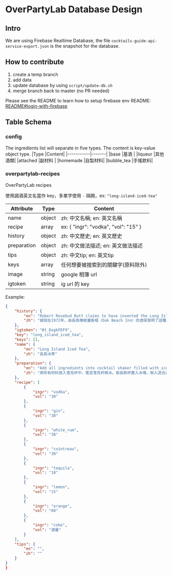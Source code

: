 # OverPartyLab Database Design

## Intro

We are using Firebase Realtime Database, the file ```cocktails-guide-api-service-export.json``` is the snapshot for the database.

## How to contribute
1. create a temp branch
2. add data
3. update database by using ```script/update-db.sh```
4. merge branch back to master (no PR needed)

Please see the README to learn how to setup firebase env
README: [README#login-with-firebase](../../README.md#login-with-firebase)

## Table Schema

### config

The ingredients list will separate in five types. The content is key-value object type.
|Type       |Content|
|-----------|-------|
|base       |基酒    |
|liqueur    |其他酒類|
|attached   |副材料  |
|homemade   |自製材料|
|bubble_tea |手搖飲料|

### overpartylab-recipes

OverPartyLab recipes

使用調酒英文名當作 key，多單字使用 ```-``` 隔開，ex: ```"long-island-iced-tea"```

|Attribute  |Type  |Content|
|-----------|------|-------|
|name       |object| zh: 中文名稱; en: 英文名稱|
|recipe     |array | ex: { "ingr": "vodka", "vol": "15" }|
|history    |object| zh: 中文歷史; en: 英文歷史|
|preparation|object| zh: 中文做法描述; en: 英文做法描述|
|tips       |object| zh: 中文tip; en: 英文tip|
|keys       |array | 任何想要被搜索到的關鍵字(原料除外)| 
|image      |string| google 相簿 url|
|igtoken    |string| ig url 的 key |

Example:
```json
{
    "history": {
        "en": "Robert Rosebud Butt claims to have invented the Long Island Iced Tea as an entry in a contest to create a new mixed drink with triple sec in 1972 while he worked at the Oak Beach Inn on Long Island, New York.",
        "zh": "據說在1972年，由長島橡樹灘客棧（Oak Beach Inn）的酒保發明了這種以四種基酒混製出來的飲料。"
    },
    "igtoken": "Bt_DxgkFEF9",
    "key": "long_island_iced_tea",
    "keys": [],
    "name": {
        "en": "Long Island Iced Tea",
        "zh": "長島冰茶"
    },
    "preparation": {
        "en": "Add all ingredients into cocktail shaker filled with ice. Shake it until chilled, then pour into glass and full up with coke.",
        "zh": "將所有材料放入雪克杯中，搖至雪克杯微冰。取長飲杯置入冰塊，倒入混合過後的材料後再用可樂倒滿。"
    },
    "recipe": [
        {
            "ingr": "vodka",
            "vol": "30"
        },
        {
            "ingr": "gin",
            "vol": "30"
        },
        {
            "ingr": "white_rum",
            "vol": "30"
        },
        {
            "ingr": "cointreau",
            "vol": "30"
        },
        {
            "ingr": "tequila",
            "vol": "10"
        },
        {
            "ingr": "lemon",
            "vol": "15"
        },
        {
            "ingr": "orange",
            "vol": "60"
        },
        {
            "ingr": "coke",
            "vol": "適量"
        }
    ],
    "tips": {
        "en": "",
        "zh": ""
    }
}
}
```



